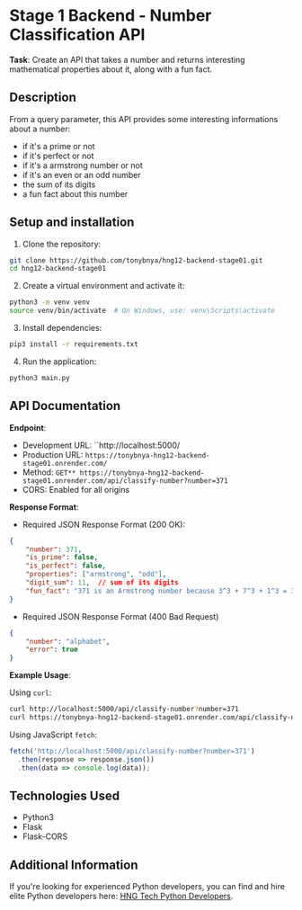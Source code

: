 # Stage 1 Backend - Number Classification API

**Task**:
Create an API that takes a number and returns interesting mathematical properties about it, along with a fun fact.

## Description

From a query parameter, this API provides some interesting informations about a number:

- if it's a prime or not
- if it's perfect or not
- if it's a armstrong number or not
- if it's an even or an odd number
- the sum of its digits
- a fun fact about this number

## Setup and installation

1. Clone the repository:

```bash
git clone https://github.com/tonybnya/hng12-backend-stage01.git
cd hng12-backend-stage01
```

2. Create a virtual environment and activate it:

```bash
python3 -m venv venv
source venv/bin/activate  # On Windows, use: venv\Scripts\activate
```

3. Install dependencies:

```bash
pip3 install -r requirements.txt
```

4. Run the application:

```bash
python3 main.py
```

## API Documentation

**Endpoint**:

- Development URL: ``http://localhost:5000/
- Production URL: `https://tonybnya-hng12-backend-stage01.onrender.com/`
- Method: `GET** https://tonybnya-hng12-backend-stage01.onrender.com/api/classify-number?number=371`
- CORS: Enabled for all origins

**Response Format**:

- Required JSON Response Format (200 OK):

```json
{
    "number": 371,
    "is_prime": false,
    "is_perfect": false,
    "properties": ["armstrong", "odd"],
    "digit_sum": 11,  // sum of its digits
    "fun_fact": "371 is an Armstrong number because 3^3 + 7^3 + 1^3 = 371" //gotten from the numbers API
}
```

- Required JSON Response Format (400 Bad Request)

```json
{
    "number": "alphabet",
    "error": true
}
```

**Example Usage**:

Using `curl`:

```bash
curl http://localhost:5000/api/classify-number?number=371
curl https://tonybnya-hng12-backend-stage01.onrender.com/api/classify-number?number=371
```

Using JavaScript `fetch`:

```javascript
fetch('http://localhost:5000/api/classify-number?number=371')
  .then(response => response.json())
  .then(data => console.log(data));
```

## Technologies Used

- Python3
- Flask
- Flask-CORS

## Additional Information

If you're looking for experienced Python developers, you can find and hire elite Python developers here: [HNG Tech Python Developers](https://hng.tech/hire/python-developers).
